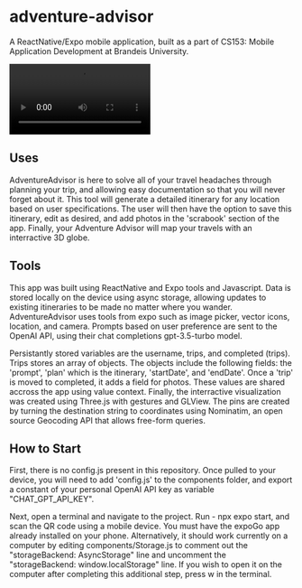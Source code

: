 # adventure-advisor
A ReactNative/Expo mobile application, built as a part of CS153: Mobile Application Development at Brandeis University.


<video src="advisorImg/Scrapbook.MOV" width="250" controls></video>

## Uses
AdventureAdvisor is here to solve all of your travel headaches through planning your trip, and allowing easy documentation so that you will never forget about it. This tool will generate a detailed itinerary for any location based on user specifications. The user will then have the option to save this itinerary, edit as desired, and add photos in the 'scrabook' section of the app. Finally, your Adventure Advisor will map your travels with an interractive 3D globe. 

## Tools
This app was built using ReactNative and Expo tools and Javascript. Data is stored locally on the device using async storage, allowing updates to existing itineraries to be made no matter where you wander. AdventureAdvisor uses tools from expo such as image picker, vector icons, location, and camera. Prompts based on user preference are sent to the OpenAI API, using their chat completions gpt-3.5-turbo model.

Persistantly stored variables are the username, trips, and completed (trips). Trips stores an array of objects. The objects include the following fields: the 'prompt', 'plan' which is the itinerary, 'startDate', and 'endDate'. Once a 'trip' is moved to completed, it adds a field for photos. These values are shared accross the app using value context. Finally, the interractive visualization was created using Three.js with gestures and GLView. The pins are created by turning the destination string to coordinates using Nominatim, an open source Geocoding API that allows free-form queries. 

## How to Start
First, there is no config.js present in this repository. Once pulled to your device, you will need to add 'config.js' to the components folder, and export a constant of your personal OpenAI API key as variable "CHAT_GPT_API_KEY".

Next, open a terminal and navigate to the project. Run - npx expo start, and scan the QR code using a mobile device. You must have the expoGo app already installed on your phone. Alternatively, it should work currently on a computer by editing components/Storage.js to comment out the "storageBackend: AsyncStorage" line and uncomment the "storageBackend: window.localStorage" line. If you wish to open it on the computer after completing this additional step, press w in the terminal. 








